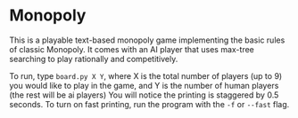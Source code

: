 # Monopoly
This is a playable text-based monopoly game implementing the basic rules of classic Monopoly. It comes with an AI player that uses max-tree searching to play rationally and competitively.

To run, type `board.py X Y`, where X is the total number of players (up to 9) you would like to play in the game, and Y is the number of human players (the rest will be ai players)
You will notice the printing is staggered by 0.5 seconds. To turn on fast printing, run the program with the `-f` or `--fast` flag.
